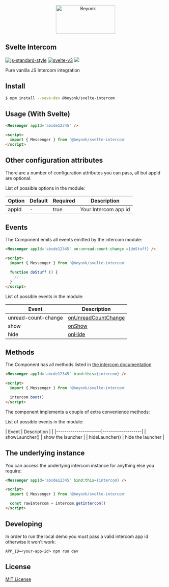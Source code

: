 <p align="center">
  <img width="186" height="90" src="https://user-images.githubusercontent.com/218949/44782765-377e7c80-ab80-11e8-9dd8-fce0e37c235b.png" alt="Beyonk" />
</p>

## Svelte Intercom

[![js-standard-style](https://img.shields.io/badge/code%20style-standard-brightgreen.svg)](http://standardjs.com) [![svelte-v3](https://img.shields.io/badge/svelte-v3-blueviolet.svg)](https://svelte.dev) ![](https://github.com/actions/beyonk-adventures/workflows/publish/badge.svg)

Pure vanilla JS Intercom integration

## Install

```bash
$ npm install --save-dev @beyonk/svelte-intercom
```

## Usage (With Svelte)

```html
<Messenger appId='abcde12345' />

<script>
  import { Messenger } from '@beyonk/svelte-intercom'
</script>
```

## Other configuration attributes

There are a number of configuration attributes you can pass, all but appId are optional.

List of possible options in the module:

| Option            | Default      | Required | Description                                                                                                                           |
|-------------------|--------------|----------|---------------------------------------------------------------------------------------------------------------------------------------|
| appId             | -            | true     | Your Intercom app id                                                                                                                  |

## Events

The Component emits all events emitted by the intercom module:

```html
<Messenger appId='abcde12345' on:unread-count-change ={doStuff} />

<script>
  import { Messenger } from '@beyonk/svelte-intercom'

  function doStuff () {
    //...
  }
</script>
```

List of possible events in the module:

| Event                | Description                                                                                                                             |
|----------------------|-----------------------------------------------------------------------------------------------------------------------------------------|
| unread-count-change  | [onUnreadCountChange](https://developers.intercom.com/installing-intercom/docs/intercom-javascript#section-intercomonunreadcountchange) |
| show                 | [onShow](https://developers.intercom.com/installing-intercom/docs/intercom-javascript#section-intercomonshow) |
| hide                 | [onHide](https://developers.intercom.com/installing-intercom/docs/intercom-javascript#section-intercomonhide) |

## Methods

The Component has all methods listed in [the intercom documentation](https://developers.intercom.com/installing-intercom/docs/intercom-javascript)

```html
<Messenger appId='abcde12345' bind:this={intercom} />

<script>
  import { Messenger } from '@beyonk/svelte-intercom'

  intercom.boot()
</script>
```

The component implements a couple of extra convenience methods:


List of possible events in the module:

| Event                | Description       |                                                                                                                      |
|----------------------|-------------------|
| showLauncher()       | show the launcher |
| hideLauncher()       | hide the launcher |

## The underlying instance

You can access the underlying intercom instance for anything else you require:

```html
<Messenger appId='abcde12345' bind:this={intercom} />

<script>
  import { Messenger } from '@beyonk/svelte-intercom'

  const rawIntercom = intercom.getIntercom()
</script>
```

## Developing

In order to run the local demo you *must* pass a valid intercom app id otherwise it won't work:

```
APP_ID=<your-app-id> npm run dev
```

## License

[MIT License](./LICENSE)

